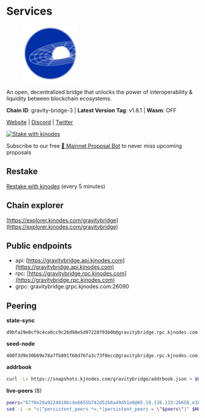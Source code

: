 # Services

<figure><img src="https://raw.githubusercontent.com/kj89/cosmos-images/main/logos/gravitybridge.png" width="150" alt=""><figcaption></figcaption></figure>

An open, decentralized bridge that unlocks the power of  interoperability & liquidity between blockchain ecosystems.

**Chain ID**: gravity-bridge-3 | **Latest Version Tag**: v1.8.1 | **Wasm**: OFF

[Website](https://www.gravitybridge.net) | [Discord](https://discord.gg/ARV8dTSjAk) | [Twitter](https://twitter.com/gravity_bridge)

[![Stake with kjnodes](https://i.ibb.co/cr44Q8j/button-stake-with-kjnodes.png)](https://restake.app/gravitybridge/gravityvaloper1nw3uavthnjwsgrrjzav2wdg9m0pw7k4fc7hvlz)

Subscribe to our free [🤖 Mainnet Proposal Bot](https://t.me/kjnodes_proposal_bot) to never miss upcoming proposals

## Restake

[Restake with kjnodes](https://restake.app/gravitybridge/gravityvaloper1nw3uavthnjwsgrrjzav2wdg9m0pw7k4fc7hvlz) (every 5 minutes)
## Chain explorer
[https://explorer.kjnodes.com/gravitybridge](https://explorer.kjnodes.com/gravitybridge)

## Public endpoints

* api: [https://gravitybridge.api.kjnodes.com](https://gravitybridge.api.kjnodes.com)
* rpc: [https://gravitybridge.rpc.kjnodes.com](https://gravitybridge.rpc.kjnodes.com)
* grpc: gravitybridge.grpc.kjnodes.com:26090

## Peering

**state-sync**

```text
d9bfa29e0cf9c4ce0cc9c26d98e5d97228f93b0b@gravitybridge.rpc.kjnodes.com:26656
```

**seed-node**

```text
400f3d9e30b69e78a7fb891f60d76fa3c73f0ecc@gravitybridge.rpc.kjnodes.com:26659
```

**addrbook**
```bash
curl -Ls https://snapshots.kjnodes.com/gravitybridge/addrbook.json > $HOME/.gravity/config/addrbook.json
```

**live-peers** (8)
```bash
peers="6770e29a9224810bcde6655b742d52b8a49d51e8@65.19.136.133:26656,e38de921f46e22de0be8e4eba0b0338cbd065fc9@51.81.159.162:26656,d9bfa29e0cf9c4ce0cc9c26d98e5d97228f93b0b@65.109.88.38:26656,774406f9e2c9c65e084effc8d823c470b82de6d0@146.19.24.186:26656,162d548d72d99f28478f85abb8926b52b8c9d362@65.109.88.107:36656,4bebde6a1b2907bd3cc167d2802b909770cbfda1@137.184.197.230:26656,8c3aeb2e18a2f9ad141b89eb74a5340810b73a11@192.99.14.194:26656,0a8487549154b7dd96fd0af1843ecfa62246f816@18.144.134.123:26656"
sed -i -e "s|^persistent_peers *=.*|persistent_peers = \"$peers\"|" $HOME/.gravity/config/config.toml
```
